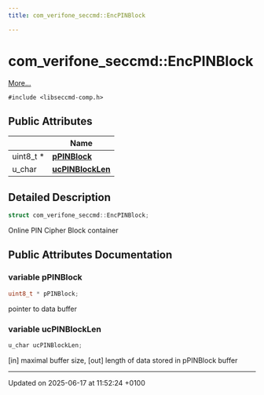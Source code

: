 ```yaml
---
title: com_verifone_seccmd::EncPINBlock

---
```


# com_verifone_seccmd::EncPINBlock



 [More...](#detailed-description)


`#include <libseccmd-comp.h>`

## Public Attributes

|                | Name           |
| -------------- | -------------- |
| uint8_t * | **[pPINBlock](structcom__verifone__seccmd_1_1_enc_p_i_n_block.md#variable-ppinblock)**  |
| u_char | **[ucPINBlockLen](structcom__verifone__seccmd_1_1_enc_p_i_n_block.md#variable-ucpinblocklen)**  |

## Detailed Description

```cpp
struct com_verifone_seccmd::EncPINBlock;
```


Online PIN Cipher Block container 

## Public Attributes Documentation

### variable pPINBlock

```cpp
uint8_t * pPINBlock;
```


pointer to data buffer 


### variable ucPINBlockLen

```cpp
u_char ucPINBlockLen;
```


[in] maximal buffer size, [out] length of data stored in pPINBlock buffer 


-------------------------------

Updated on 2025-06-17 at 11:52:24 +0100